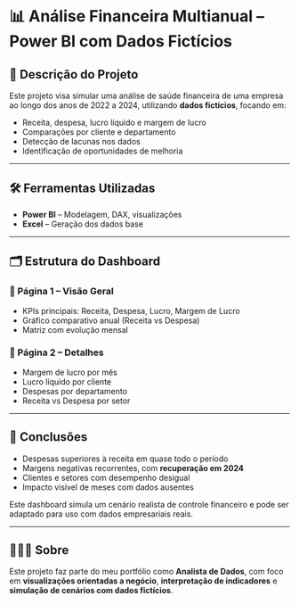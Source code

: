 # 📊 Análise Financeira Multianual – Power BI com Dados Fictícios

## 🧾 Descrição do Projeto

Este projeto visa simular uma análise de saúde financeira de uma empresa ao longo dos anos de 2022 a 2024, utilizando **dados fictícios**, focando em:

- Receita, despesa, lucro líquido e margem de lucro
- Comparações por cliente e departamento
- Detecção de lacunas nos dados
- Identificação de oportunidades de melhoria

---

## 🛠️ Ferramentas Utilizadas

- **Power BI** – Modelagem, DAX, visualizações
- **Excel** – Geração dos dados base

---

## 🗂️ Estrutura do Dashboard

### 📍 Página 1 – Visão Geral
- KPIs principais: Receita, Despesa, Lucro, Margem de Lucro
- Gráfico comparativo anual (Receita vs Despesa)
- Matriz com evolução mensal

### 📍 Página 2 – Detalhes
- Margem de lucro por mês
- Lucro líquido por cliente
- Despesas por departamento
- Receita vs Despesa por setor

---

## 📌 Conclusões

- Despesas superiores à receita em quase todo o período
- Margens negativas recorrentes, com **recuperação em 2024**
- Clientes e setores com desempenho desigual
- Impacto visível de meses com dados ausentes

Este dashboard simula um cenário realista de controle financeiro e pode ser adaptado para uso com dados empresariais reais.

---

## 👩🏻‍💻 Sobre

Este projeto faz parte do meu portfólio como **Analista de Dados**, com foco em **visualizações orientadas a negócio**, **interpretação de indicadores** e **simulação de cenários com dados fictícios**.
